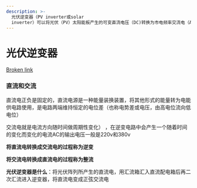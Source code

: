 ```yaml
---
description: >-
  光伏逆变器（PV inverter或solar
  inverter）可以将光伏（PV）太阳能板产生的可变直流电压（DC)转换为市电频率交流电（AC）的逆变器，可以反馈回商用输电系统，或是供离网的电网使用。
---
```


# 光伏逆变器

[Broken link](broken-reference "mention")

### 直流和交流

直流电正负是固定的，直流电源是一种能量装换装置，将其他形式的能量转为电能供电路使用，是电路两端维持恒定的电位差（也称电势差或电压，由高电位流向低电位）

交流电就是电流方向随时间做周期性变化） ，在逆变电路中会产生一个随着时间的变化而变化的电流AC的输出电压一般是220v和380v

**将直流电转换成交流电的过程称为逆变**

**将交流电转换成直流电的过程称为整流**

**光伏逆变器是什么**：将光伏阵列所产生的直流电，用汇流箱汇入直流配电箱后再二次汇流进入逆变器，将直流电变成正弦交流电

